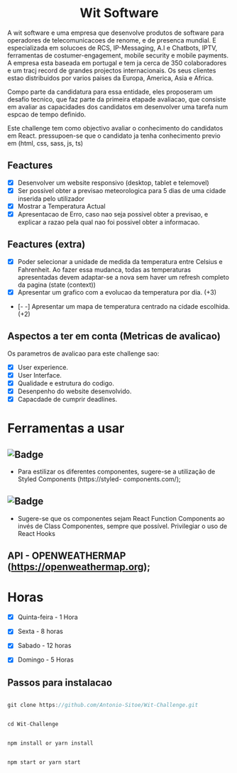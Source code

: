 <h1 align="center">Wit Software</h1>

A wit software e uma empresa que desenvolve produtos de software para operadores de telecomunicacoes de renome, e de presenca mundial. E especializada em solucoes de RCS, IP-Messaging, A.I e Chatbots, IPTV, ferramentas de costumer-engagement, mobile security e mobile payments. A empresa esta baseada em portugal e tem ja cerca de 350 colaboradores e um tracj record de grandes projectos internacionais. Os seus clientes estao distribuidos por varios paises da Europa, America, Asia e Africa.

Compo parte da candidatura para essa entidade, eles proposeram um desafio tecnico, que faz parte da primeira etapade avaliacao, que consiste em avaliar as capacidades dos candidatos em desenvolver uma tarefa num espcao de tempo definido.

Este challenge tem como objectivo avaliar o conhecimento do candidatos em React. pressupoen-se que o candidato ja tenha conhecimento previo em (html, css, sass, js, ts)

## Feactures

- [x] Desenvolver um website responsivo (desktop, tablet e telemovel)
- [x] Ser possivel obter a previsao meteorologica para 5 dias de uma cidade inserida pelo utilizador
- [x] Mostrar a Temperatura Actual
- [x] Apresentacao de Erro, caso nao seja possivel obter a previsao, e explicar a razao pela qual nao foi possivel obter a informacao.

## Feactures (extra)

- [x] Poder selecionar a unidade de medida da temperatura entre Celsius e Fahrenheit. Ao fazer essa mudanca, todas as temperaturas apresentadas devem adaptar-se a nova sem haver um refresh completo da pagina (state (context))
- [x] Apresentar um grafico com a evolucao da temperatura por dia. (+3)
- [- -] Apresentar um mapa de temperatura centrado na cidade escolhida. (+2)

## Aspectos a ter em conta (Metricas de avalicao)
Os parametros de avalicao para este challenge sao:

- [x] User experience.
- [x] User Interface.
- [x] Qualidade e estrutura do codigo.
- [x] Desenpenho do website desenvolvido.
- [x] Capacdade de cumprir deadlines.

# Ferramentas a usar

## ![Badge](https://img.shields.io/badge/Styled-Components-%237159c1?style=for-the-badge&logo=ghost)
- Para estilizar os diferentes componentes, sugere-se a utilização de Styled Components (https://styled-
components.com/);

## ![Badge](https://img.shields.io/badge/React-Hooks-%237159c1?style=for-the-badge&logo=ghost)
- Sugere-se que os componentes sejam React Function Components ao invés de Class Componentes, sempre
que possível. Privilegiar o uso de React Hooks

## API - OPENWEATHERMAP (https://openweathermap.org);

# Horas
- [x] Quinta-feira - 1 Hora
- [x] Sexta - 8 horas
- [x] Sabado - 12 horas
- [x] Domingo - 5 Horas


## Passos para instalacao

```jsx

git clone https://github.com/Antonio-Sitoe/Wit-Challenge.git

```

```jsx

cd Wit-Challenge

```

```jsx

npm install or yarn install

```


```jsx

npm start or yarn start

```
